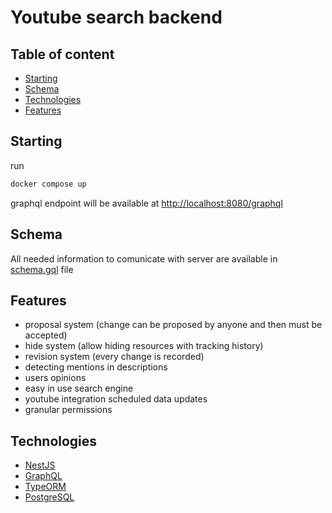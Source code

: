 # Youtube search backend

## Table of content

-   [Starting](#Starting)
-   [Schema](#Schema)
-   [Technologies](#Technologies)
-   [Features](#Features)

## Starting

run

```sh
docker compose up
```

graphql endpoint will be available at [http://localhost:8080/graphql]()

## Schema

All needed information to comunicate with server
are available in [schema.gql](schema.gql) file

## Features

-   proposal system (change can be proposed by anyone and then must be accepted)
-   hide system (allow hiding resources with tracking history)
-   revision system (every change is recorded)
-   detecting mentions in descriptions
-   users opinions
-   easy in use search engine
-   youtube integration scheduled data updates
-   granular permissions

## Technologies

-   [NestJS](https://nestjs.com/)
-   [GraphQL](https://graphql.org/)
-   [TypeORM](https://typeorm.io/)
-   [PostgreSQL](https://www.postgresql.org/)
